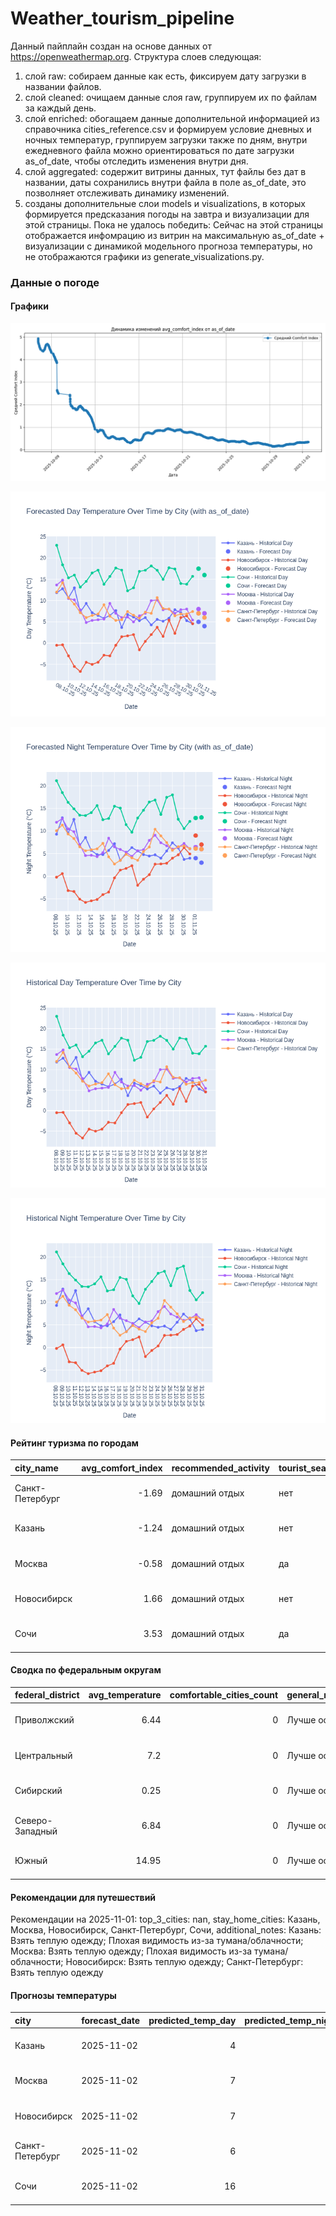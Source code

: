 # Weather_tourism_pipeline
Данный пайплайн создан на основе данных от https://openweathermap.org.
Структура слоев следующая:
  1) слой raw: 
  собираем данные как есть, фиксируем дату загрузки в названии файлов.
  2) слой cleaned:
  очищаем данные слоя raw, группируем их по файлам за каждый день.
  3) слой enriched:
  обогащаем данные дополнительной информацией из справочника cities_reference.csv и формируем условие дневных и ночных температур,
  группируем загрузки также по дням, внутри ежедневного файла можно ориентироваться по дате загрузки as_of_date, чтобы отследить изменения внутри дня.
  4) слой aggregated:
   содержит витрины данных, тут файлы без дат в названии, даты сохранились внутри файла в поле as_of_date, это позволняет отслеживать динамику изменений.
  6) созданы дополнительные слои models и visualizations, в которых формируется предсказания погоды на завтра и визуализации для этой страницы.
  Пока не удалось победить: Сейчас на этой страницы отображается инфомрацию из витрин на максимальную as_of_date + визуализации с динамикой модельного прогноза температуры, 
  но не отображаются графики из generate_visualizations.py.
<!-- WEATHER DATA START -->
### Данные о погоде

#### Графики
![Comfort Index Trend](data/visualizations/comfort_index_trend.png)

![Forecasted Day Temperature](data/visualizations/forecasted_day_temperature.png)

![Forecasted Night Temperature](data/visualizations/forecasted_night_temperature.png)

![Historical Day Temperature](data/visualizations/historical_day_temperature.png)

![Historical Night Temperature](data/visualizations/historical_night_temperature.png)

#### Рейтинг туризма по городам
| city_name       |   avg_comfort_index | recommended_activity   | tourist_season_match   | tourism_season   | tour_recommendation       | as_of_date          |
|:----------------|--------------------:|:-----------------------|:-----------------------|:-----------------|:--------------------------|:--------------------|
| Санкт-Петербург |               -1.69 | домашний отдых         | нет                    | Май-Сентябрь     | домашний отдых вне сезона | 2025-11-01 12:42:00 |
| Казань          |               -1.24 | домашний отдых         | нет                    | Май-Сентябрь     | домашний отдых вне сезона | 2025-11-01 12:42:00 |
| Москва          |               -0.58 | домашний отдых         | да                     | Круглогодично    | домашний отдых в сезон    | 2025-11-01 12:42:00 |
| Новосибирск     |                1.66 | домашний отдых         | нет                    | Июнь-Август      | домашний отдых вне сезона | 2025-11-01 12:42:00 |
| Сочи            |                3.53 | домашний отдых         | да                     | Май-Октябрь      | домашний отдых в сезон    | 2025-11-01 12:42:00 |

#### Сводка по федеральным округам
| federal_district   |   avg_temperature |   comfortable_cities_count | general_recommendation   | as_of_date          |
|:-------------------|------------------:|---------------------------:|:-------------------------|:--------------------|
| Приволжский        |              6.44 |                          0 | Лучше остаться дома      | 2025-11-01 12:42:00 |
| Центральный        |              7.2  |                          0 | Лучше остаться дома      | 2025-11-01 12:42:00 |
| Сибирский          |              0.25 |                          0 | Лучше остаться дома      | 2025-11-01 12:42:00 |
| Северо-Западный    |              6.84 |                          0 | Лучше остаться дома      | 2025-11-01 12:42:00 |
| Южный              |             14.95 |                          0 | Лучше остаться дома      | 2025-11-01 12:42:00 |

#### Рекомендации для путешествий
Рекомендации на 2025-11-01: top_3_cities: nan, stay_home_cities: Казань, Москва, Новосибирск, Санкт-Петербург, Сочи, additional_notes: Казань: Взять теплую одежду; Плохая видимость из-за тумана/облачности; Москва: Взять теплую одежду; Плохая видимость из-за тумана/облачности; Новосибирск: Взять теплую одежду; Санкт-Петербург: Взять теплую одежду

#### Прогнозы температуры
| city            | forecast_date   |   predicted_temp_day |   predicted_temp_night | model_type       | as_of_date          |
|:----------------|:----------------|---------------------:|-----------------------:|:-----------------|:--------------------|
| Казань          | 2025-11-02      |                    4 |                      3 | LinearRegression | 2025-11-01 12:42:50 |
| Москва          | 2025-11-02      |                    7 |                      6 | LinearRegression | 2025-11-01 12:42:50 |
| Новосибирск     | 2025-11-02      |                    7 |                      7 | LinearRegression | 2025-11-01 12:42:50 |
| Санкт-Петербург | 2025-11-02      |                    6 |                      6 | LinearRegression | 2025-11-01 12:42:50 |
| Сочи            | 2025-11-02      |                   16 |                     13 | LinearRegression | 2025-11-01 12:42:50 |


<!-- WEATHER DATA END -->
